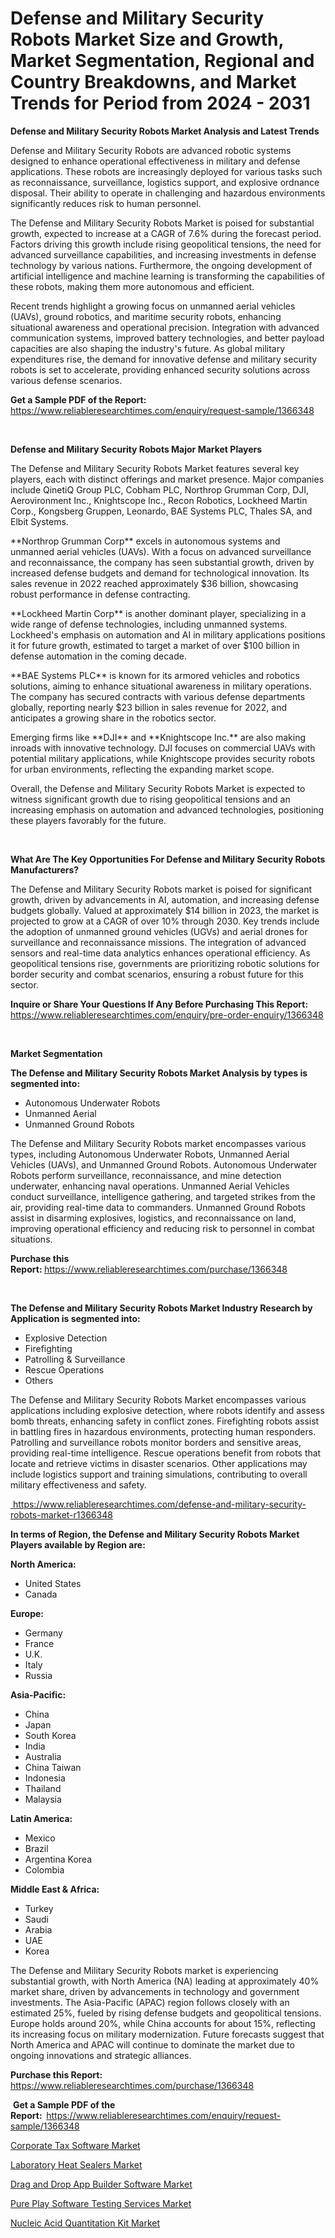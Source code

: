 <p><h1>Defense and Military Security Robots Market Size and Growth, Market Segmentation, Regional and Country Breakdowns, and Market Trends for Period from 2024 -  2031</h1></p><p><strong>Defense and Military Security Robots Market Analysis and Latest Trends</strong></p>
<p><p>Defense and Military Security Robots are advanced robotic systems designed to enhance operational effectiveness in military and defense applications. These robots are increasingly deployed for various tasks such as reconnaissance, surveillance, logistics support, and explosive ordnance disposal. Their ability to operate in challenging and hazardous environments significantly reduces risk to human personnel.</p><p>The Defense and Military Security Robots Market is poised for substantial growth, expected to increase at a CAGR of 7.6% during the forecast period. Factors driving this growth include rising geopolitical tensions, the need for advanced surveillance capabilities, and increasing investments in defense technology by various nations. Furthermore, the ongoing development of artificial intelligence and machine learning is transforming the capabilities of these robots, making them more autonomous and efficient.</p><p>Recent trends highlight a growing focus on unmanned aerial vehicles (UAVs), ground robotics, and maritime security robots, enhancing situational awareness and operational precision. Integration with advanced communication systems, improved battery technologies, and better payload capacities are also shaping the industry's future. As global military expenditures rise, the demand for innovative defense and military security robots is set to accelerate, providing enhanced security solutions across various defense scenarios.</p></p>
<p><strong>Get a Sample PDF of the Report:&nbsp;</strong> <a href="https://www.reliableresearchtimes.com/enquiry/request-sample/1366348?utm_campaign=1595&utm_medium=2&utm_source=Github&utm_content=ia&utm_term=29102024&utm_id=defense-and-military-security-robots">https://www.reliableresearchtimes.com/enquiry/request-sample/1366348</a></p>
<p>&nbsp;</p>
<p><strong>Defense and Military Security Robots Major Market Players</strong></p>
<p><p>The Defense and Military Security Robots Market features several key players, each with distinct offerings and market presence. Major companies include QinetiQ Group PLC, Cobham PLC, Northrop Grumman Corp, DJI, Aerovironment Inc., Knightscope Inc., Recon Robotics, Lockheed Martin Corp., Kongsberg Gruppen, Leonardo, BAE Systems PLC, Thales SA, and Elbit Systems.</p><p>**Northrop Grumman Corp** excels in autonomous systems and unmanned aerial vehicles (UAVs). With a focus on advanced surveillance and reconnaissance, the company has seen substantial growth, driven by increased defense budgets and demand for technological innovation. Its sales revenue in 2022 reached approximately $36 billion, showcasing robust performance in defense contracting.</p><p>**Lockheed Martin Corp** is another dominant player, specializing in a wide range of defense technologies, including unmanned systems. Lockheed's emphasis on automation and AI in military applications positions it for future growth, estimated to target a market of over $100 billion in defense automation in the coming decade. </p><p>**BAE Systems PLC** is known for its armored vehicles and robotics solutions, aiming to enhance situational awareness in military operations. The company has secured contracts with various defense departments globally, reporting nearly $23 billion in sales revenue for 2022, and anticipates a growing share in the robotics sector.</p><p>Emerging firms like **DJI** and **Knightscope Inc.** are also making inroads with innovative technology. DJI focuses on commercial UAVs with potential military applications, while Knightscope provides security robots for urban environments, reflecting the expanding market scope.</p><p>Overall, the Defense and Military Security Robots Market is expected to witness significant growth due to rising geopolitical tensions and an increasing emphasis on automation and advanced technologies, positioning these players favorably for the future.</p></p>
<p>&nbsp;</p>
<p><strong>What Are The Key Opportunities For Defense and Military Security Robots Manufacturers?</strong></p>
<p><p>The Defense and Military Security Robots market is poised for significant growth, driven by advancements in AI, automation, and increasing defense budgets globally. Valued at approximately $14 billion in 2023, the market is projected to grow at a CAGR of over 10% through 2030. Key trends include the adoption of unmanned ground vehicles (UGVs) and aerial drones for surveillance and reconnaissance missions. The integration of advanced sensors and real-time data analytics enhances operational efficiency. As geopolitical tensions rise, governments are prioritizing robotic solutions for border security and combat scenarios, ensuring a robust future for this sector.</p></p>
<p><strong>Inquire or Share Your Questions If Any Before Purchasing This Report:</strong> <a href="https://www.reliableresearchtimes.com/enquiry/pre-order-enquiry/1366348?utm_campaign=1595&utm_medium=2&utm_source=Github&utm_content=ia&utm_term=29102024&utm_id=defense-and-military-security-robots">https://www.reliableresearchtimes.com/enquiry/pre-order-enquiry/1366348</a></p>
<p>&nbsp;</p>
<p><strong>Market Segmentation</strong></p>
<p><strong>The Defense and Military Security Robots Market Analysis by types is segmented into:</strong></p>
<p><ul><li>Autonomous Underwater Robots</li><li>Unmanned Aerial</li><li>Unmanned Ground Robots</li></ul></p>
<p><p>The Defense and Military Security Robots market encompasses various types, including Autonomous Underwater Robots, Unmanned Aerial Vehicles (UAVs), and Unmanned Ground Robots. Autonomous Underwater Robots perform surveillance, reconnaissance, and mine detection underwater, enhancing naval operations. Unmanned Aerial Vehicles conduct surveillance, intelligence gathering, and targeted strikes from the air, providing real-time data to commanders. Unmanned Ground Robots assist in disarming explosives, logistics, and reconnaissance on land, improving operational efficiency and reducing risk to personnel in combat situations.</p></p>
<p><strong>Purchase this Report:&nbsp;</strong><a href="https://www.reliableresearchtimes.com/purchase/1366348?utm_campaign=1595&utm_medium=2&utm_source=Github&utm_content=ia&utm_term=29102024&utm_id=defense-and-military-security-robots">https://www.reliableresearchtimes.com/purchase/1366348</a></p>
<p>&nbsp;</p>
<p><strong>The Defense and Military Security Robots Market Industry Research by Application is segmented into:</strong></p>
<p><ul><li>Explosive Detection</li><li>Firefighting</li><li>Patrolling & Surveillance</li><li>Rescue Operations</li><li>Others</li></ul></p>
<p><p>The Defense and Military Security Robots Market encompasses various applications including explosive detection, where robots identify and assess bomb threats, enhancing safety in conflict zones. Firefighting robots assist in battling fires in hazardous environments, protecting human responders. Patrolling and surveillance robots monitor borders and sensitive areas, providing real-time intelligence. Rescue operations benefit from robots that locate and retrieve victims in disaster scenarios. Other applications may include logistics support and training simulations, contributing to overall military effectiveness and safety.</p></p>
<p><a href="https://www.reliableresearchtimes.com/defense-and-military-security-robots-market-r1366348?utm_campaign=1595&utm_medium=2&utm_source=Github&utm_content=ia&utm_term=29102024&utm_id=defense-and-military-security-robots">&nbsp;https://www.reliableresearchtimes.com/defense-and-military-security-robots-market-r1366348</a></p>
<p><strong>In terms of Region, the Defense and Military Security Robots Market Players available by Region are:</strong></p>
<p>
    <p> <strong> North America: </strong>
        <ul>
            <li>United States</li>
            <li>Canada</li>
        </ul>
        </p> 
    <p> <strong> Europe: </strong>
        <ul>
            <li>Germany</li>
            <li>France</li>
            <li>U.K.</li>
            <li>Italy</li>
            <li>Russia</li>
        </ul>
        </p> 
    <p> <strong> Asia-Pacific: </strong>
        <ul>
            <li>China</li>
            <li>Japan</li>
            <li>South Korea</li>
            <li>India</li>
            <li>Australia</li>
            <li>China Taiwan</li>
            <li>Indonesia</li>
            <li>Thailand</li>
            <li>Malaysia</li>
        </ul>
        </p> 
    <p> <strong> Latin America: </strong>
        <ul>
            <li>Mexico</li>
            <li>Brazil</li>
            <li>Argentina Korea</li>
            <li>Colombia</li>
        </ul>
        </p> 
    <p> <strong> Middle East & Africa: </strong>
        <ul>
            <li>Turkey</li>
            <li>Saudi</li>
            <li>Arabia</li>
            <li>UAE</li>
            <li>Korea</li>
        </ul>
    </p>
    </p>
<p><p>The Defense and Military Security Robots market is experiencing substantial growth, with North America (NA) leading at approximately 40% market share, driven by advancements in technology and government investments. The Asia-Pacific (APAC) region follows closely with an estimated 25%, fueled by rising defense budgets and geopolitical tensions. Europe holds around 20%, while China accounts for about 15%, reflecting its increasing focus on military modernization. Future forecasts suggest that North America and APAC will continue to dominate the market due to ongoing innovations and strategic alliances.</p></p>
<p><strong>Purchase this Report: </strong><a href="https://www.reliableresearchtimes.com/purchase/1366348?utm_campaign=1595&utm_medium=2&utm_source=Github&utm_content=ia&utm_term=29102024&utm_id=defense-and-military-security-robots">https://www.reliableresearchtimes.com/purchase/1366348</a></p>
<p>&nbsp;<strong>Get a Sample PDF of the Report:&nbsp;&nbsp;</strong><a href="https://www.reliableresearchtimes.com/enquiry/request-sample/1366348?utm_campaign=1595&utm_medium=2&utm_source=Github&utm_content=ia&utm_term=29102024&utm_id=defense-and-military-security-robots">https://www.reliableresearchtimes.com/enquiry/request-sample/1366348</a></p>
<p><strong></strong></p>
<p><p><a href="https://www.linkedin.com/pulse/corporate-tax-software-value-chain-analysis-from-raw-materials-csilc?utm_campaign=1595&utm_medium=2&utm_source=Github&utm_content=ia&utm_term=29102024&utm_id=defense-and-military-security-robots">Corporate Tax Software Market</a></p><p><a href="https://issuu.com/reportprime-2/docs/laboratory-heat-sealers-market-size_cd0667f8628044?utm_campaign=1595&utm_medium=2&utm_source=Github&utm_content=ia&utm_term=29102024&utm_id=defense-and-military-security-robots">Laboratory Heat Sealers Market</a></p><p><a href="https://www.linkedin.com/pulse/drag-drop-app-builder-software-market-segmentation-applications-ap17c?utm_campaign=1595&utm_medium=2&utm_source=Github&utm_content=ia&utm_term=29102024&utm_id=defense-and-military-security-robots">Drag and Drop App Builder Software Market</a></p><p><a href="https://www.linkedin.com/pulse/exploring-pure-play-software-testing-services-market-irpjc?utm_campaign=1595&utm_medium=2&utm_source=Github&utm_content=ia&utm_term=29102024&utm_id=defense-and-military-security-robots">Pure Play Software Testing Services Market</a></p><p><a href="https://github.com/mahnoor2003/Market-Research-Report-List-6/blob/main/nucleic-acid-quantitation-kit-market.md?utm_campaign=1595&utm_medium=2&utm_source=Github&utm_content=ia&utm_term=29102024&utm_id=defense-and-military-security-robots">Nucleic Acid Quantitation Kit Market</a></p></p>